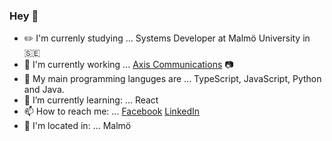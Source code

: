 ### Hey 👋

- :pencil2: I'm currenly studying ...  Systems Developer at Malmö University in :sweden:
- :tada: I'm currently working ... [Axis Communications](https://www.axis.com/) :camera:
- :hammer: My main programming languges are ... TypeScript, JavaScript, Python and Java. 
- 🌱 I’m currently learning: ... React
- 📫 How to reach me: ...  [Facebook](https://www.facebook.com/fridajacobsson12) [LinkedIn](https://www.linkedin.com/in/frida-jacobsson-76431b157/)
- :city_sunset: I'm located in: ... Malmö
